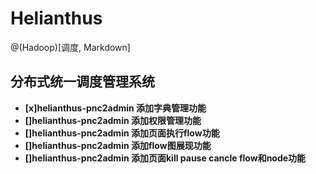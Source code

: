 # Helianthus

@(Hadoop)[调度, Markdown]

分布式统一调度管理系统
-----------------

- **[x]helianthus-pnc2admin 添加字典管理功能**
- **[]helianthus-pnc2admin 添加权限管理功能**
- **[]helianthus-pnc2admin 添加页面执行flow功能**
- **[]helianthus-pnc2admin 添加flow图展现功能**
- **[]helianthus-pnc2admin 添加页面kill pause cancle flow和node功能**